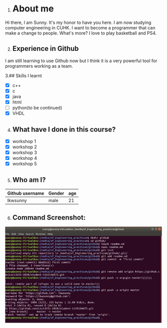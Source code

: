 

1. # About me
Hi there, I am Sunny. It's my honor to have you here. I am now studying computer engineering in CUHK. I want to become a programmer that can make a change to people. What's more? I love to play 
basketball and PS4. 

2. ## Experience in Github
I am still learning to use Github now but I think it is a very powerful tool for programmers working as a team.

3.## Skills I learnt
-[x] c++
-[x] c
-[x] java
-[x] html
-[ ] python(to be continued)
-[x] VHDL

4. ## What have I done in this course?
- [x] workshop 1
- [x] workshop 2
- [x] workshop 3
- [x] workshop 4
- [x] workshop 5

5. ## Who am I? 
Github username | Gender | age
--- | --- | ---
lkwsunny | male | 21

6. ## Command Screenshot:
![screenshot](https://github.com/csci3251-2020/student-1155136675/blob/master/screenshot.jpeg)
